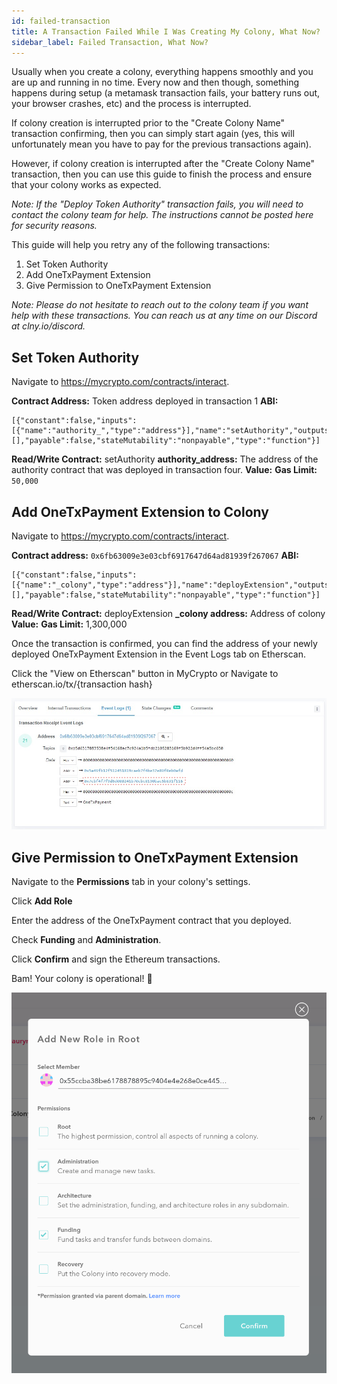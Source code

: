 ```yaml
---
id: failed-transaction
title: A Transaction Failed While I Was Creating My Colony, What Now?
sidebar_label: Failed Transaction, What Now?
---
```

Usually when you create a colony, everything happens smoothly and you are up and running in no time.
Every now and then though, something happens during setup (a metamask transaction fails, your battery runs out, your browser crashes, etc) and the process is interrupted.

If colony creation is interrupted prior to the "Create Colony Name" transaction confirming, then you can simply start again (yes, this will unfortunately mean you have to pay for the previous transactions again).

However, if colony creation is interrupted after the "Create Colony Name" transaction, then you can use this guide to finish the process and ensure that your colony works as expected.

*Note: If the "Deploy Token Authority" transaction fails, you will need to contact the colony team for help. The instructions cannot be posted here for security reasons.*

This guide will help you retry any of the following transactions:

1. Set Token Authority
2. Add OneTxPayment Extension
3. Give Permission to OneTxPayment Extension

*Note: Please do not hesitate to reach out to the colony team if you want help with these transactions. You can reach us at any time on our Discord at clny.io/discord.*

## Set Token Authority
Navigate to https://mycrypto.com/contracts/interact.

**Contract Address:** Token address deployed in transaction 1
**ABI:**
```
[{"constant":false,"inputs":[{"name":"authority_","type":"address"}],"name":"setAuthority","outputs":[],"payable":false,"stateMutability":"nonpayable","type":"function"}]
```
**Read/Write Contract:** setAuthority
**authority_address:** The address of the authority contract that was deployed in transaction four.
**Value:**
**Gas Limit:** `50,000`



## Add OneTxPayment Extension to Colony
Navigate to https://mycrypto.com/contracts/interact.

**Contract address:** `0x6fb63009e3e03cbf6917647d64ad81939f267067`
**ABI:**
```
[{"constant":false,"inputs":[{"name":"_colony","type":"address"}],"name":"deployExtension","outputs":[],"payable":false,"stateMutability":"nonpayable","type":"function"}]
```
**Read/Write Contract:** deployExtension
**_colony address:** Address of colony
**Value:**
**Gas Limit:** 1,300,000

Once the transaction is confirmed, you can find the address of your newly deployed OneTxPayment Extension in the Event Logs tab on Etherscan.

Click the "View on Etherscan" button in MyCrypto or Navigate to etherscan.io/tx/{transaction hash}

![etherscan](assets/failed-transaction/1.png)

## Give Permission to OneTxPayment Extension
Navigate to the **Permissions** tab in your colony's settings.

Click **Add Role**

Enter the address of the OneTxPayment contract that you deployed.

Check **Funding** and **Administration**.

Click **Confirm** and sign the Ethereum transactions.

Bam! Your colony is operational! 🎉

![permissions](assets/failed-transaction/2.png)

